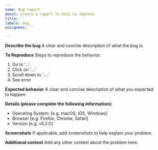 ```yaml
---
name: Bug report
about: Create a report to help us improve
title: ''
labels: bug
assignees: ''

---
```


**Describe the bug**
A clear and concise description of what the bug is.

**To Reproduce**
Steps to reproduce the behavior:
1. Go to '...'
2. Click on '....'
3. Scroll down to '....'
4. See error

**Expected behavior**
A clear and concise description of what you expected to happen.

**Details (please complete the following information):**
 - Operating System: [e.g. macOS, iOS, Windows]
 - Browser [e.g. Firefox, Chrome, Safari]
 - Version [e.g. v5.2.0]

**Screenshots**
If applicable, add screenshots to help explain your problem.

**Additional context**
Add any other context about the problem here.
